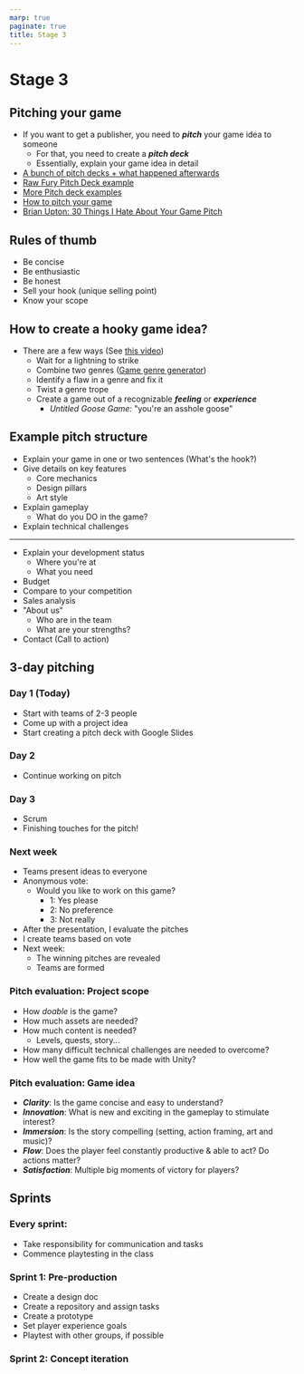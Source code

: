 ```yaml
---
marp: true
paginate: true
title: Stage 3
---
```

<!-- headingDivider: 3 -->
<!-- class: invert -->
# Stage 3

## Pitching your game

* If you want to get a publisher, you need to ***pitch*** your game idea to someone
  * For that, you need to create a ***pitch deck***
  * Essentially, explain your game idea in detail
* [A bunch of pitch decks + what happened afterwards](https://heyglitch.notion.site/Pitch-Decks-f56e38c13fe6417f8379859e74367e1a)
* [Raw Fury Pitch Deck example](https://www.slideshare.net/JohanToresson/raw-fury-pitch-deck-template)
* [More Pitch deck examples](https://www.notion.so/Pitch-Decks-f56e38c13fe6417f8379859e74367e1a)
* [How to pitch your game](https://www.tinybuild.com/how-to-pitch-your-game)
* [Brian Upton: 30 Things I Hate About Your Game Pitch](https://www.youtube.com/watch?v=4LTtr45y7P0)

## Rules of thumb

* Be concise
* Be enthusiastic
* Be honest
* Sell your hook (unique selling point)
* Know your scope

## How to create a hooky game idea?

* There are a few ways (See [this video](https://www.youtube.com/watch?v=F-8N0DuHwJo))
  * Wait for a lightning to strike
  * Combine two genres ([Game genre generator](https://letsmakeagame.net/game-genre-generator/
))
  * Identify a flaw in a genre and fix it
  * Twist a genre trope 
  * Create a game out of a recognizable ***feeling*** or ***experience***
    * *Untitled Goose Game:* "you're an asshole goose"

## Example pitch structure

* Explain your game in one or two sentences (What's the hook?)
* Give details on key features
  * Core mechanics
  * Design pillars
  * Art style
* Explain gameplay
  * What do you DO in the game?
* Explain technical challenges

---

* Explain your development status
  * Where you're at
  * What you need
* Budget
* Compare to your competition
* Sales analysis
* "About us"
  * Who are in the team
  * What are your strengths?
* Contact (Call to action)

<!--
1. I don't give a crap about your backstory
2. I don't give a crap about your inventory system
3. I'm not going to design your game to you.
4. Pillars are not hooks
5. You never explained to me what the player does
6. DOn't use realism to excuse bad design "In the real world, no one can double jump"
7. "It's a game show!"
8. "It's a parody!"
9. You never mentioned your glaringly obvious tech risk
10. Your proof of concept doesn't prove your concept (too simple prototype)
11. Having lots of shitty art doesn't make it less shitty
12. I can't tell what's placeholder and what's not
13. You polished too early.
14. Your sample dialog sucks
15. You're pandering to the latest tech craze
16. "Game X" already exists (you try to make something that already exists)
17. "Can you help us negotiate a license deal with Marvel"?
18. I know more about your monetization than your mechanics.
19. You have no idea how much resources you need to build this thing.
20. Your business plan is based on outliers. "We're going to sell as much as WoW!"
21. You seem like you're like a huge pain in the ass to work with.
22. You're annoyed that I'm asking questions.
23. You trash other games. Or other companies. Or other developers.
-->

## 3-day pitching

### Day 1 (Today)
* Start with teams of 2-3 people
* Come up with a project idea
* Start creating a pitch deck with Google Slides

### Day 2
* Continue working on pitch

### Day 3
* Scrum
* Finishing touches for the pitch!

### Next week
* Teams present ideas to everyone 
* Anonymous vote: 
  * Would you like to work on this game?
    * 1: Yes please
    * 2: No preference
    * 3: Not really
* After the presentation, I evaluate the pitches 
* I create teams based on vote
* Next week:
  * The winning pitches are revealed
  * Teams are formed

### Pitch evaluation: Project scope

* How *doable* is the game?
* How much assets are needed?
* How much content is needed?
  * Levels, quests, story...
* How many difficult technical challenges are needed to overcome?
* How well the game fits to be made with Unity?

### Pitch evaluation: Game idea

* ***Clarity***: Is the game concise and easy to understand?
* ***Innovation***: What is new and exciting in the gameplay to stimulate interest?
* ***Immersion***: Is the story compelling (setting, action framing, art and music)?
* ***Flow***: Does the player feel constantly productive & able to act? Do actions matter?
* ***Satisfaction***: Multiple big moments of victory for players?

## Sprints
### Every sprint:
* Take responsibility for communication and tasks 
* Commence playtesting in the class

### Sprint 1: Pre-production
* Create a design doc
* Create a repository and assign tasks 
* Create a prototype
* Set player experience goals
* Playtest with other groups, if possible
### Sprint 2: Concept iteration

